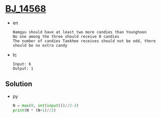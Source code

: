 # [BJ_14568](https://acmicpc.net/problem/14568)

* en

  ```en
  Namgyu should have at least two more candies than Younghoon
  No one among the three should receive 0 candies
  The number of candies Taekhee receives should not be odd, there should be no extra candy
  ```

* tc

  ```tc
  Input: 6
  Output: 1
  ```

## Solution

* py

  ```py
  N = max(0, int(input())//2-2)
  print(N * (N+1)//2)
  ```
